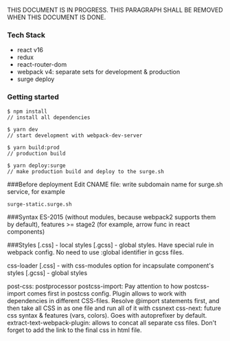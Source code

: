 THIS DOCUMENT IS IN PROGRESS. THIS PARAGRAPH SHALL BE REMOVED WHEN THIS DOCUMENT IS DONE.

### Tech Stack
- react v16
- redux
- react-router-dom
- webpack v4: separate sets for development & production
- surge deploy


### Getting started
```
$ npm install
// install all dependencies
```
```
$ yarn dev
// start development with webpack-dev-server
```
```
$ yarn build:prod
// production build
```
```
$ yarn deploy:surge
// make production build and deploy to the surge.sh
```

###Before deployment
Edit CNAME file: write subdomain name for surge.sh service, for example 
```
surge-static.surge.sh
```

###Syntax
ES-2015 (without modules, because webpack2 supports them by default), features >= stage2 (for example, arrow func in react components)

###Styles
[.css] - local styles
[.gcss] - global styles. Have special rule in webpack config. No need to use :global identifier in gcss files.

css-loader
[.css] - with css-modules option for incapsulate component's styles
[.gcss] - global styles

post-css: postprocessor
postcss-import: Pay attention to how postcss-import comes first in postcss config. Plugin allows to work with dependencies in different CSS-files. Resolve @import statements first, and then take all CSS in as one file and run all of it with cssnext
css-next: future css syntax & features (vars, colors). Goes with autoprefixer by default.
extract-text-webpack-plugin: allows to concat all separate css files. Don't forget to add the link to the final css in html file.

 



